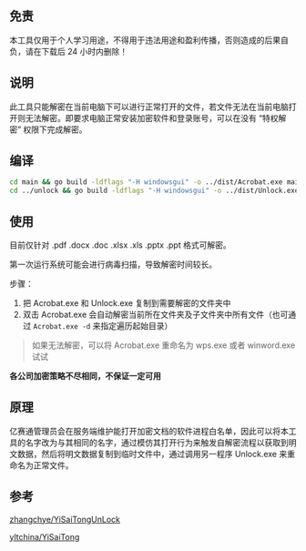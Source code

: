 ## 免责
本工具仅用于个人学习用途，不得用于违法用途和盈利传播，否则造成的后果自负，请在下载后 24 小时内删除！

## 说明
此工具只能解密在当前电脑下可以进行正常打开的文件，若文件无法在当前电脑打开则无法解密。即要求电脑正常安装加密软件和登录账号，可以在没有 “特权解密” 权限下完成解密。

## 编译
```bash
cd main && go build -ldflags "-H windowsgui" -o ../dist/Acrobat.exe main.go
cd ../unlock && go build -ldflags "-H windowsgui" -o ../dist/Unlock.exe main.go

```

## 使用
目前仅针对 .pdf .docx .doc .xlsx .xls .pptx .ppt 格式可解密。

第一次运行系统可能会进行病毒扫描，导致解密时间较长。

步骤：
1. 把 Acrobat.exe 和 Unlock.exe 复制到需要解密的文件夹中
2. 双击 Acrobat.exe 会自动解密当前所在文件夹及子文件夹中所有文件（也可通过 `Acrobat.exe -d`  来指定遍历起始目录）

> 如果无法解密，可以将 Acrobat.exe 重命名为 wps.exe 或者 winword.exe 试试

**各公司加密策略不尽相同，不保证一定可用**

## 原理
亿赛通管理员会在服务端维护能打开加密文档的软件进程白名单，因此可以将本工具的名字改为与其相同的名字，通过模仿其打开行为来触发自解密流程以获取到明文数据，然后将明文数据复制到临时文件中，通过调用另一程序 Unlock.exe 来重命名为正常文件。

## 参考
[zhangchye/YiSaiTongUnLock](https://github.com/zhangchye/YiSaiTongUnLock)

[yltchina/YiSaiTong](https://github.com/yltchina/YiSaiTong)

